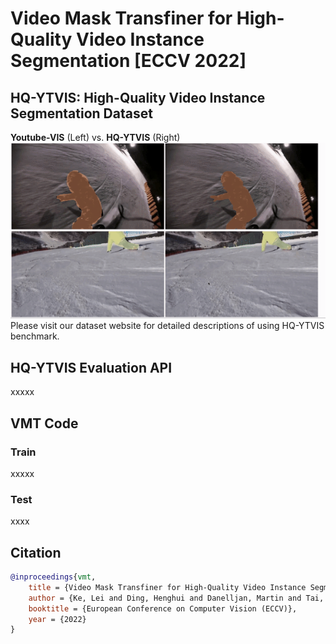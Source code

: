 # Video Mask Transfiner for High-Quality Video Instance Segmentation [ECCV 2022]

## HQ-YTVIS: High-Quality Video Instance Segmentation Dataset
**Youtube-VIS** (Left) vs. **HQ-YTVIS** (Right)
<img src="figures/data1_new.gif" width="1000"/>
Please visit our dataset website for detailed descriptions of using HQ-YTVIS benchmark.

## HQ-YTVIS Evaluation API
xxxxx

## VMT Code

### Train
xxxxx

### Test
xxxx

## Citation

```bibtex
@inproceedings{vmt,
    title = {Video Mask Transfiner for High-Quality Video Instance Segmentation},
    author = {Ke, Lei and Ding, Henghui and Danelljan, Martin and Tai, Yu-Wing and Tang, Chi-Keung and Yu, Fisher},
    booktitle = {European Conference on Computer Vision (ECCV)},
    year = {2022}
}
